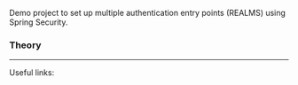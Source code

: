 Demo project to set up multiple authentication entry points (REALMS) using Spring Security.

### Theory

-------
Useful links:

